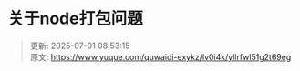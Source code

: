 # 关于node打包问题



> 更新: 2025-07-01 08:53:15  
> 原文: <https://www.yuque.com/quwaidi-exykz/lv0i4k/yllrfwl51g2t69eg>